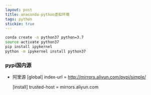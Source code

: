 ```yaml
---
layout: post
title: anaconda-python虚拟环境
tags: python
stickie: true
---
```



```sh
conda create -n python37 python=3.7
source activate python37
pip install ipykernel
python -m ipykernel install python37
```

### pypi国内源
* 阿里源
	[global]
	index-url = http://mirrors.aliyun.com/pypi/simple/ 

	[install]
	trusted-host = mirrors.aliyun.com